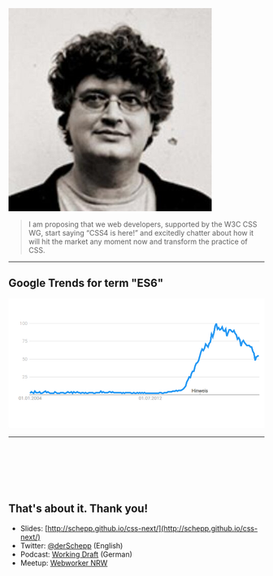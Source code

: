 
![Peter-Paul Koch](images/ppk.jpg) <!-- .element: style="width: 200px; height: 200px; min-width: 0; border-radius: 50%" -->

> I am proposing that we web developers, supported by the W3C CSS WG, start saying “CSS4 is here!” and excitedly chatter about how it will hit the market any moment now and transform the practice of CSS.

---

## Google Trends for term "ES6"

![Google Trends for ES6](images/google-trends-es6.png)

---

<!-- .slide: data-background="images/backgrounds/thankyoupage.jpg" data-state="inverted faded" -->

<br><br><br><br><br>
## That's about it. Thank you!

* Slides: [http://schepp.github.io/css-next/](http://schepp.github.io/css-next/)
* Twitter: [@derSchepp](https://twitter.com/derSchepp) (English)
* Podcast: [Working Draft](http://workingdraft.de) (German)
* Meetup: [Webworker NRW](https://www.meetup.com/Webworker-NRW/)
